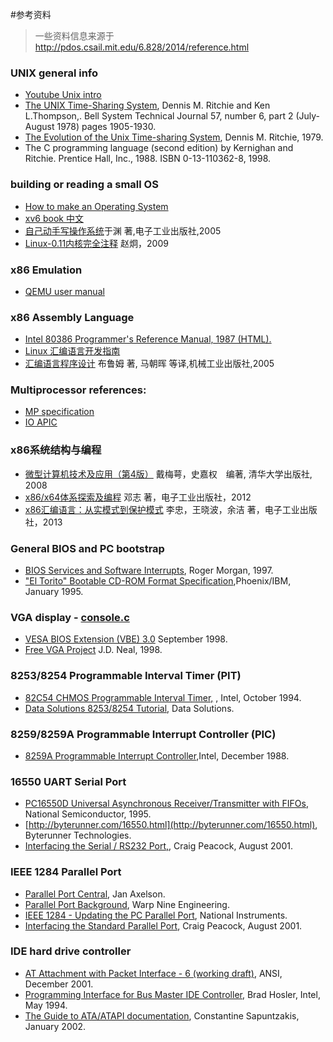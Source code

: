 #参考资料

> 一些资料信息来源于 http://pdos.csail.mit.edu/6.828/2014/reference.html

### UNIX general info
- [Youtube Unix intro](https://www.youtube.com/watch?v=tc4ROCJYbm0)
- [The UNIX Time-Sharing System](http://citeseer.ist.psu.edu/10962.html), Dennis M. Ritchie and Ken L.Thompson,. Bell System Technical Journal 57, number 6, part 2 (July-August 1978) pages 1905-1930. 
- [The Evolution of the Unix Time-sharing System](http://www.read.seas.harvard.edu/~kohler/class/aosref/ritchie84evolution.pdf), Dennis M. Ritchie, 1979.
- The C programming language (second edition) by Kernighan and Ritchie. Prentice Hall, Inc., 1988. ISBN 0-13-110362-8, 1998.

### building or reading a small OS
 - [How to make an Operating System](https://www.gitbook.com/book/samypesse/how-to-create-an-operating-system/details)
 - [xv6 book 中文](https://www.gitbook.com/book/th0ar/xv6-chinese/details)
 - [自己动手写操作系统](http://item.jd.com/10142246.html)于渊 著,电子工业出版社,2005
 - [Linux-0.11内核完全注释](http://oldlinux.org/download/clk011c-3.0-toc.pdf) 赵炯，2009

### x86 Emulation
- [QEMU user manual](http://wiki.qemu.org/Qemu-doc.html)

### x86 Assembly Language
- [Intel 80386 Programmer's Reference Manual, 1987 (HTML).](http://www.logix.cz/michal/doc/i386/)
- [Linux 汇编语言开发指南](http://www.ibm.com/developerworks/cn/linux/l-assembly/index.html)
- [汇编语言程序设计](http://item.jd.com/10057711.html) 布鲁姆 著, 马朝晖 等译,机械工业出版社,2005

### Multiprocessor references:
 - [MP specification](http://pdos.csail.mit.edu/6.828/2014/readings/ia32/MPspec.pdf)
 - [IO APIC](http://pdos.csail.mit.edu/6.828/2014/readings/ia32/ioapic.pdf)
 
### x86系统结构与编程
 - [微型计算机技术及应用（第4版）](http://product.dangdang.com/22915697.html#catalog) 戴梅萼，史嘉权　编著, 清华大学出版社, 2008
 - [x86/x64体系探索及编程](http://item.jd.com/11100249.html) 邓志 著，电子工业出版社，2012
 - [x86汇编语言：从实模式到保护模式](http://item.jd.com/11179005.html) 李忠，王晓波，余洁 著，电子工业出版社，2013

### General BIOS and PC bootstrap
 - [BIOS Services and Software Interrupts](http://www.htl-steyr.ac.at/~morg/pcinfo/hardware/interrupts/inte1at0.htm), Roger Morgan, 1997.
 - ["El Torito" Bootable CD-ROM Format Specification](http://pdos.csail.mit.edu/6.828/2014/readings/boot-cdrom.pdf),Phoenix/IBM, January 1995.

### VGA display - [console.c](https://github.com/chyyuu/ucore_lab/blob/master/labcodes/lab1/kern/driver/console.c)
 - [VESA BIOS Extension (VBE) 3.0](http://web.archive.org/web/20080302090304/http://www.vesa.org/public/VBE/vbe3.pdf) September 1998.
 - [Free VGA Project](http://www.osdever.net/FreeVGA/home.htm) J.D. Neal, 1998.

### 8253/8254 Programmable Interval Timer (PIT)
 - [82C54 CHMOS Programmable Interval Timer,](http://www.intel.com/design/archives/periphrl/docs/23124406.htm) , Intel, October 1994.
 - [Data Solutions 8253/8254 Tutorial](http://www.decisioncards.com/io/tutorials/8254_tut.html), Data Solutions.

### 8259/8259A Programmable Interrupt Controller (PIC)
 - [8259A Programmable Interrupt Controller](http://pdos.csail.mit.edu/6.828/2014/readings/hardware/8259A.pdf),Intel, December 1988. 

### 16550 UART Serial Port 
 - [PC16550D Universal Asynchronous Receiver/Transmitter with FIFOs](http://www.national.com/pf/PC/PC16550D.html), National Semiconductor, 1995.
 - [http://byterunner.com/16550.html](http://byterunner.com/16550.html), Byterunner Technologies.
 - [Interfacing the Serial / RS232 Port,](http://www.beyondlogic.org/serial/serial.htm), Craig Peacock, August 2001.

### IEEE 1284 Parallel Port 
 - [Parallel Port Central](http://www.lvr.com/parport.htm), Jan Axelson.
 - [Parallel Port Background](http://www.fapo.com/porthist.htm), Warp Nine Engineering.
 - [IEEE 1284 - Updating the PC Parallel Port](http://zone.ni.com/devzone/cda/tut/p/id/3466), National Instruments.
 - [Interfacing the Standard Parallel Port](http://www.beyondlogic.org/spp/parallel.htm), Craig Peacock, August 2001.

### IDE hard drive controller 
 - [AT Attachment with Packet Interface - 6 (working draft)](http://pdos.csail.mit.edu/6.828/2014/readings/hardware/ATA-d1410r3a.pdf), ANSI, December 2001.
 - [Programming Interface for Bus Master IDE Controller](http://pdos.csail.mit.edu/6.828/2014/readings/hardware/IDE-BusMaster.pdf), Brad Hosler, Intel, May 1994.
 - [The Guide to ATA/ATAPI documentation](http://suif.stanford.edu/~csapuntz/ide.html), Constantine Sapuntzakis, January 2002.

